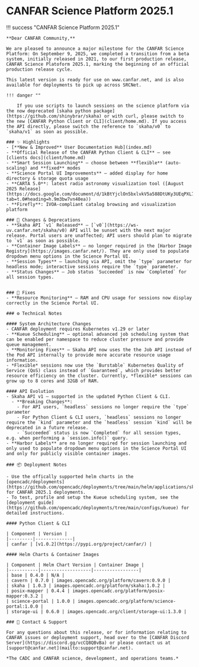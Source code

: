 # CANFAR Science Platform 2025.1

!!! success "CANFAR Science Platform 2025.1"

    **Dear CANFAR Community,**

    We are pleased to announce a major milestone for the CANFAR Science Platform: On September 9, 2025, we completed a transition from a beta system, initially released in 2021, to our first production release, CANFAR Science Platoform 2025.1, marking the beginning of an official production release cycle.

    This latest version is ready for use on www.canfar.net, and is also available for deployments to pick up across SRCNet.

    !!! danger ""
        
        If you use scripts to launch sessions on the science platform via the now deprecated [skaha python package](https://github.com/shinybrar/skaha) or with curl, please switch to the new [CANFAR Python Client or CLI](client/home.md). If you access the API directly, please switch the reference to `skaha/v0` to `skaha/v1` as soon as possible.

    ### ✨ Highlights
    - [**New & Improved** User Documentation Hub](index.md)
    - **Official Release of the CANFAR Python Client & CLI** — see [clients docs](client/home.md)
    - **Smart Session Launching** — choose between **flexible** (auto-scaling) and **fixed** modes
    - **Science Portal UI Improvements** — added display for home directory & storage quota usage
    - **CARTA 5.0**: latest radio astronomy visualization tool ([August 2025 Release](https://docs.google.com/document/d/1kBtYjclOn5bxlvkV5a588DtUKy3UEqPXL78IiTVAMUk/edit?tab=t.0#heading=h.9m3bw7vn40ea))
    - **Firefly**: IVOA-compliant catalog browsing and visualization platform

    ### 📝 Changes & Deprecations
    - **Skaha API `v1` Released** — [`v0`](https://ws-uv.canfar.net/skaha/v0) API will be sunset with the next major release. Portal users are unaffected; API users should plan to migrate to `v1` as soon as possible.
    - **Container Image Labels** — no longer required in the [Harbor Image Registry](https://images.canfar.net/). They are only used to populate dropdown menu options in the Science Portal UI.
    - **Session Types** — launching via API, omit the `type` parameter for headless mode; interactive sessions require the `type` parameter.
    - **Status Changes** — Job status `Succeeded` is now `Completed` for all session types.
    

    ### 🐛 Fixes
    - **Resource Monitoring** — RAM and CPU usage for sessions now display correctly in the Science Portal UI.

    ### ⚙️ Technical Notes

    #### System Architecture Changes
    - CANFAR deployment requires Kubernetes v1.29 or later
    - **Kueue Scheduling** — optional advanced job scheduling system that can be enabled per namespace to reduce cluster pressure and provide queue management.
    - **Monitoring Fixes** — Skaha API now uses the the Job API instead of the Pod API internally to provide more accurate resource usage information.
    - *Flexible* sessions now use the `Burstable` Kubernetes Quality of Service (QoS) class instead of `Guaranteed`, which provides better resource efficiency on the cluster. Currently, *flexible* sessions can grow up to 8 cores and 32GB of RAM.

    #### API Evolution
    - Skaha API v1 — supported in the updated Python Client & CLI. 
      - **Breaking Changes**:
        - For API users, `headless` sessions no longer require the `type` parameter
        - For Python Client & CLI users, `headless` sessions no longer require the `kind` parameter and the `headless` session `kind` will be deprecated in a future release.
        - `Succeeded` status is now `Completed` for all session types, e.g. when performing a `session.info()` query.
    - **Harbor Labels** are no longer required for session launching and only used to populate dropdown menu options in the Science Portal UI and only for publicly visible container images.

    ### 📦 Deployment Notes

    - Use the offically supported helm charts in the [opencadc/deployments](https://github.com/opencadc/deployments/tree/main/helm/applications/skaha) for CANFAR 2025.1 deployments.
    - To test, profile and setup the Kueue scheduling system, see the [deployment guide](https://github.com/opencadc/deployments/tree/main/configs/kueue) for detailed instructions.

    #### Python Client & CLI 
    
    | Component | Version |
    |---------|--------------|
    | canfar | [v1.0.2](https://pypi.org/project/canfar/) |
    
    #### Helm Charts & Container Images
        
    | Component | Helm Chart Version | Container Image |
    |-----------|-------------------|-----------------|
    | base | 0.4.0 | N/A |
    | cavern | 0.7.0 | images.opencadc.org/platform/cavern:0.9.0 |
    | skaha | 1.0.3 | images.opencadc.org/platform/skaha:1.0.2 |
    | posix-mapper | 0.4.4 | images.opencadc.org/platform/posix-mapper:0.3.2 |
    | science-portal | 1.0.0 | images.opencadc.org/platform/science-portal:1.0.0 |
    | storage-ui | 0.6.0 | images.opencadc.org/client/storage-ui:1.3.0 |

    ### 💬 Contact & Support

    For any questions about this release, or for information relating to CANFAR issues or deployment support, head over to the [CANFAR Discord Server](https://discord.gg/vcCQ8QBvBa) or please contact us at [support@canfar.net](mailto:support@canfar.net).

    *The CADC and CANFAR science, development, and operations teams.*